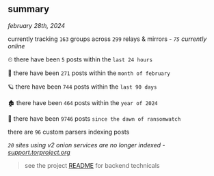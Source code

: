 
## summary
_february 28th, 2024_

currently tracking `163` groups across `299` relays & mirrors - _`75` currently online_

⏲ there have been `5` posts within the `last 24 hours`

🦈 there have been `271` posts within the `month of february`

🪐 there have been `744` posts within the `last 90 days`

🏚 there have been `464` posts within the `year of 2024`

🦕 there have been `9746` posts `since the dawn of ransomwatch`

there are `96` custom parsers indexing posts

_`20` sites using v2 onion services are no longer indexed - [support.torproject.org](https://support.torproject.org/onionservices/v2-deprecation/)_

> see the project [README](https://github.com/joshhighet/ransomwatch#ransomwatch--) for backend technicals
